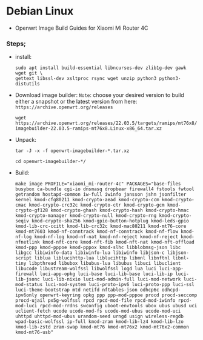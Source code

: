 # Debian Linux

- Openwrt Image Build Guides for Xiaomi Mi Router 4C

### Steps;

 - install:

       sudo apt install build-essential libncurses-dev zlib1g-dev gawk wget git \
       gettext libssl-dev xsltproc rsync wget unzip python3 python3-distutils

- Download image builder:
  `Note`: choose your desired version to build either a snapshot or the latest version from here: `https://archive.openwrt.org/releases`

      wget https://archive.openwrt.org/releases/22.03.5/targets/ramips/mt76x8/openwrt-imagebuilder-22.03.5-ramips-mt76x8.Linux-x86_64.tar.xz

- Unpack:

      tar -J -x -f openwrt-imagebuilder-*.tar.xz

      cd openwrt-imagebuilder-*/

- Build:

      make image PROFILE="xiaomi_mi-router-4c" PACKAGES="base-files busybox ca-bundle cgi-io dnsmasq dropbear firewall4 fstools fwtool getrandom hostapd-common iw-full iwinfo jansson jshn jsonfilter kernel kmod-cfg80211 kmod-crypto-aead kmod-crypto-ccm kmod-crypto-cmac kmod-crypto-crc32c kmod-crypto-ctr kmod-crypto-gcm kmod-crypto-gf128 kmod-crypto-ghash kmod-crypto-hash kmod-crypto-hmac kmod-crypto-manager kmod-crypto-null kmod-crypto-rng kmod-crypto-seqiv kmod-crypto-sha256 kmod-gpio-button-hotplug kmod-leds-gpio kmod-lib-crc-ccitt kmod-lib-crc32c kmod-mac80211 kmod-mt76-core kmod-mt7603 kmod-nf-conntrack kmod-nf-conntrack kmod-nf-flow kmod-nf-log kmod-nf-log kmod-nf-nat kmod-nf-reject kmod-nf-reject kmod-nfnetlink kmod-nft-core kmod-nft-fib kmod-nft-nat kmod-nft-offload kmod-ppp kmod-pppoe kmod-pppox kmod-slhc libblobmsg-json libc libgcc libiwinfo-data libiwinfo-lua libiwinfo libjson-c libjson-script liblua liblucihttp-lua liblucihttp libmnl libnftnl libnl-tiny libpthread libubox libubus-lua libubus libuci libuclient libucode libustream-wolfssl libwolfssl logd lua luci luci-app-firewall luci-app-opkg luci-base luci-lib-base luci-lib-ip luci-lib-jsonc luci-lib-nixio luci-mod-admin-full luci-mod-network luci-mod-status luci-mod-system luci-proto-ipv6 luci-proto-ppp luci-ssl luci-theme-bootstrap mtd netifd nftables-json odhcp6c odhcpd-ipv6only openwrt-keyring opkg ppp ppp-mod-pppoe procd procd-seccomp procd-ujail px5g-wolfssl rpcd rpcd-mod-file rpcd-mod-iwinfo rpcd-mod-luci rpcd-mod-rrdns swconfig uboot-envtools ubox ubus ubusd uci uclient-fetch ucode ucode-mod-fs ucode-mod-ubus ucode-mod-uci uhttpd uhttpd-mod-ubus urandom-seed urngd usign wireless-regdb wpad-basic-wolfssl ip-full kmod-zram kmod-lib-lz4 kmod-lib-lzo kmod-lib-zstd zram-swap kmod-mt76 kmod-mt76x2 kmod-mt76x2-common kmod-mt76-usb"
